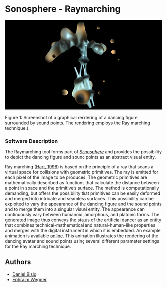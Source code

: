 # Sonosphere - Raymarching

![Raymarching_Screenshot](data/media/Raymarching.JPG)

Figure 1: Screenshot of a graphical rendering of a dancing figure surrounded by sound points. The rendering employs the Ray marching technique.).

### Software Description

The Raymarching tool forms part of [*Sonosphere*](https://github.com/ewgnr/Sonosphere/tree/main) and provides the possibility to depict the dancing figure and sound points as an abstract visual entity. 

Ray marching ([Hart, 1996](https://d1wqtxts1xzle7.cloudfront.net/41025/1n2a4cyrc7h6ck096z48.pdf?1737681290=&response-content-disposition=inline%3B+filename%3DSphere_tracing_A_geometric_method_for_th.pdf&Expires=1740929957&Signature=dnT4iBQK7bhCO5XwsmOcFQE8BIRJp2j2UlsIFvm5oqyW9w~t~SgTz-w8yMqzSXvZ09U4FIy8qZ3GdCVlDWgtUoxqG9edVBkFRfMkgAYfz4f5H~F2NxNxiVngbipZ0eUYTzUGzvHQ0aScBVAVchN-0iv4-08hf9iCQGCyB8381M0~AwTHom9JZs0niE3hoxENOKDUX-b0b-e90dmPxdJKNY4IrONeVL6QW9Py~Oyoet1PsVN3hhVGVITiSz66G24fu2r~vnwZnwkzddAbgdz2CTcIlmk5pid9bPxjRPUWw-kMLy~1qiIvfeiUoTdXzUKmB-ijr1O-qCttYHlrk6zWhg__&Key-Pair-Id=APKAJLOHF5GGSLRBV4ZA)) is based on the principle of a ray that scans a virtual space for collisions with geometric primitives. The ray is emitted for each pixel of the image to be produced. The geometric primitives are mathematically described as functions that calculate the distance between a point in space and the primitive’s surface. The method is computationally demanding, but offers the possibility that primitives can be easily deformed and merged into intricate and seamless surfaces. This possibility can be exploited to vary the appearance of the dancing figure and the sound points and to merge them into a singular visual entity. The appearance can continuously vary between humanoid, amorphous, and platonic forms. The generated image thus conveys the status of the artificial dancer as an entity that combines technical-mathematical and natural-human-like properties and merges with the digital instrument in which it is embedded. An example animation is available [online](https://vimeo.com/1056474449). This animation illustrates the rendering of the dancing avatar and sound points using several different parameter settings for the Ray marching technique.

## Authors
* <a href="https://github.com/bisnad">Daniel Bisig</a>
* <a href="https://github.com/ewgnr">Ephraim Wegner</a>
